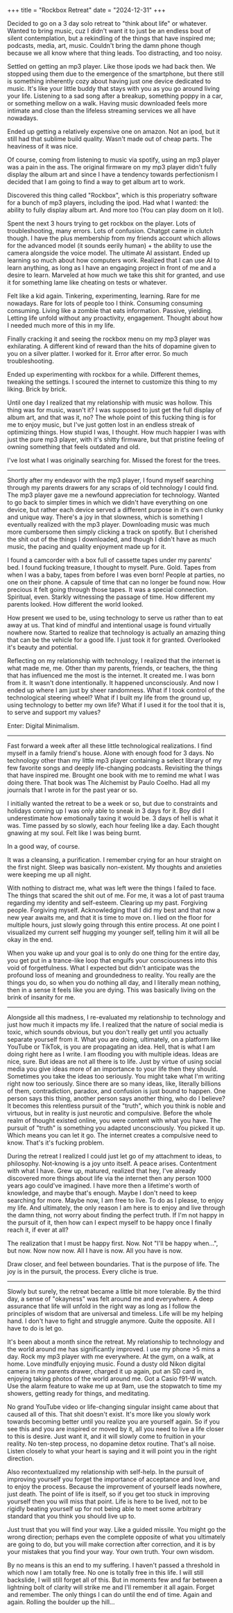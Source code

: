 +++
title = "Rockbox Retreat"
date = "2024-12-31"
+++

Decided to go on a 3 day solo retreat to "think about life" or whatever. Wanted to bring music, cuz I didn't want it to just be an endless bout of silent contemplation, but a rekindling of the things that have inspired me; podcasts, media, art, music. Couldn't bring the damn phone though because we all know where that thing leads. Too distracting, and too noisy.

Settled on getting an mp3 player. Like those ipods we had back then. We stopped using them due to the emergence of the smartphone, but there still is something inherently cozy about having just one device dedicated to music. It's like your little buddy that stays with you as you go around living your life. Listening to a sad song after a breakup, something poppy in a car, or something mellow on a walk. Having music downloaded feels more intimate and close than the lifeless streaming services we all have nowadays.

Ended up getting a relatively expensive one on amazon. Not an ipod, but it still had that sublime build quality. Wasn't made out of cheap parts. The heaviness of it was nice.

Of course, coming from listening to music via spotify, using an mp3 player was a pain in the ass. The original firmware on my mp3 player didn't fully display the album art and since I have a tendency towards perfectionism I decided that I am going to find a way to get album art to work.

Discovered this thing called "Rockbox", which is this properiatry software for a bunch of mp3 players, including the ipod. Had what I wanted: the ability to fully display album art. And more too (You can play doom on it lol).

Spent the next 3 hours trying to get rockbox on the player. Lots of troubleshooting, many errors. Lots of confusion. Chatgpt came in clutch though. I have the plus membership from my friends account which allows for the advanced model (it sounds eerily human) + the ability to use the camera alongside the voice model. The ultimate AI assistant. Ended up learning so much about how computers work. Realized that I can use AI to learn anything, as long as I have an engaging project in front of me and a desire to learn. Marveled at how much we take this shit for granted, and use it for something lame like cheating on tests or whatever.

Felt like a kid again. Tinkering, experimenting, learning. Rare for me nowadays. Rare for lots of people too I think. Consuming consuming consuming. Living like a zombie that eats information. Passive, yielding. Letting life unfold without any proactivity, engagement. Thought about how I needed much more of this in my life.

Finally cracking it and seeing the rockbox menu on my mp3 player was exhilarating. A different kind of reward than the hits of dopamine given to you on a silver platter. I worked for it. Error after error. So much troubleshooting.

Ended up experimenting with rockbox for a while. Different themes, tweaking the settings. I scoured the internet to customize this thing to my liking. Brick by brick.

Until one day I realized that my relationship with music was hollow. This thing was for music, wasn't it? I was supposed to just get the full display of album art, and that was it, no? The whole point of this fucking thing is for me to enjoy music, but I've just gotten lost in an endless streak of optimizing things. How stupid I was, I thought. How much happier I was with just the pure mp3 player, with it's shitty firmware, but that pristine feeling of owning something that feels outdated and old.

I've lost what I was originally searching for. Missed the forest for the trees.

---

Shortly after my endeavor with the mp3 player, I found myself searching through my parents drawers for any scraps of old technology I could find. The mp3 player gave me a newfound appreciation for technology. Wanted to go back to simpler times in which we didn't have everything on one device, but rather each device served a different purpose in it's own clunky and unique way. There's a joy in that slowness, which is something I eventually realized with the mp3 player. Downloading music was much more cumbersome then simply clicking a track on spotify. But I cherished the shit out of the things I downloaded, and though I didn't have as much music, the pacing and quality enjoyment made up for it.

I found a camcorder with a box full of cassette tapes under my parents' bed. I found fucking treasure, I thought to myself. Pure. Gold. Tapes from when I was a baby, tapes from before I was even born! People at parties, no one on their phone. A capsule of time that can no longer be found now. How precious it felt going through those tapes. It was a special connection. Spiritual, even. Starkly witnessing the passage of time. How different my parents looked. How different the world looked.

How present we used to be, using technology to serve us rather than to eat away at us. That kind of mindful and intentional usage is found virtually nowhere now. Started to realize that technology is actually an amazing thing that can be the vehicle for a good life. I just took it for granted. Overlooked it's beauty and potential.

Reflecting on my relationship with technology, I realized that the internet is what made me, me. Other than my parents, friends, or teachers, the thing that has influenced me the most is the internet. It created me. I was born from it. It wasn't done intentionally. It happened unconsciously. And now I ended up where I am just by sheer randomness. What if I took control of the technological steering wheel? What if I built my life from the ground up, using technology to better my own life? What if I used it for the tool that it is, to serve and support my values?

Enter: Digital Minimalism.

---

Fast forward a week after all these little technological realizations. I find myself in a family friend's house. Alone with enough food for 3 days. No technology other than my little mp3 player containing a select library of my few favorite songs and deeply life-changing podcasts. Revisiting the things that have inspired me. Brought one book with me to remind me what I was doing there. That book was The Alchemist by Paulo Coelho. Had all my journals that I wrote in for the past year or so.

I initially wanted the retreat to be a week or so, but due to constraints and holidays coming up I was only able to sneak in 3 days for it. Boy did I underestimate how emotionally taxing it would be. 3 days of hell is what it was. Time passed by so slowly, each hour feeling like a day. Each thought gnawing at my soul. Felt like I was being burnt.

In a good way, of course.

It was a cleansing, a purification. I remember crying for an hour straight on the first night. Sleep was basically non-existent. My thoughts and anxieties were keeping me up all night.

With nothing to distract me, what was left were the things I failed to face. The things that scared the shit out of me. For me, it was a lot of past trauma regarding my identity and self-esteem. Clearing up my past. Forgiving people. Forgiving myself. Acknowledging that I did my best and that now a new year awaits me, and that it is time to move on. I lied on the floor for multiple hours, just slowly going through this entire process. At one point I visualized my current self hugging my younger self, telling him it will all be okay in the end.

When you wake up and your goal is to only do one thing for the entire day, you get put in a trance-like loop that engulfs your consciousness into this void of forgetfulness. What I expected but didn't anticipate was the profound loss of meaning and groundedness to reality. You really are the things you do, so when you do nothing all day, and I literally mean nothing, then in a sense it feels like you are dying. This was basically living on the brink of insanity for me.

---

Alongside all this madness, I re-evaluated my relationship to technology and just how much it impacts my life. I realized that the nature of social media is toxic, which sounds obvious, but you don't really get until you actually separate yourself from it. What you are doing, ultimately, on a platform like YouTube or TikTok, is you are propagating an idea. Hell, that is what I am doing right here as I write. I am flooding you with multiple ideas. Ideas are nice, sure. But ideas are not all there is to life. Just by virtue of using social media you give ideas more of an importance to your life then they should. Sometimes you take the ideas too seriously. You might take what I'm writing right now too seriously. Since there are so many ideas, like, literally billions of them, contradiction, paradox, and confusion is just bound to happen. One person says this thing, another person says another thing, who do I believe? It becomes this relentless pursuit of the "truth", which you think is noble and virtuous, but in reality is just neurotic and compulsive. Before the whole realm of thought existed online, you were content with what you have. The pursuit of "truth" is something you adapted unconsciously. You picked it up. Which means you can let it go. The internet creates a compulsive need to know. That's it's fucking problem.

During the retreat I realized I could just let go of my attachment to ideas, to philosophy. Not-knowing is a joy unto itself. A peace arises. Contentment with what I have. Grew up, matured, realized that hey, I've already discovered more things about life via the internet then any person 1000 years ago could've imagined. I have more then a lifetime's worth of knowledge, and maybe that's enough. Maybe I don't need to keep searching for more. Maybe now, I am free to live. To do as I please, to enjoy my life. And ultimately, the only reason I am here is to enjoy and live through the damn thing, not worry about finding the perfect truth. If I'm not happy in the pursuit of it, then how can I expect myself to be happy once I finally reach it, if ever at all?

The realization that I must be happy first. Now. Not "I'll be happy when...", but now. Now now now. All I have is now. All you have is now.

Draw closer, and feel between boundaries. That is the purpose of life. The joy is in the pursuit, the process. Every cliche is true.


---

Slowly but surely, the retreat became a little bit more tolerable. By the third day, a sense of "okayness" was felt around me and everywhere. A deep assurance that life will unfold in the right way as long as I follow the principles of wisdom that are universal and timeless. Life will be my helping hand. I don't have to fight and struggle anymore. Quite the opposite. All I have to do is let go.

It's been about a month since the retreat. My relationship to technology and the world around me has significantly improved. I use my phone >5 mins a day. Rock my mp3 player with me everywhere. At the gym, on a walk, at home. Love mindfully enjoying music. Found a dusty old Nikon digital camera in my parents drawer, charged it up again, put an SD card in, enjoying taking photos of the world around me. Got a Casio f91-W watch. Use the alarm feature to wake me up at 9am, use the stopwatch to time my showers, getting ready for things, and meditating.

No grand YouTube video or life-changing singular insight came about that caused all of this. That shit doesn't exist. It's more like you slowly work towards becoming better until you realize you are yourself again. So if you see this and you are inspired or moved by it, all you need to live a life closer to this is desire. Just want it, and it will slowly come to fruition in your reality. No ten-step process, no dopamine detox routine. That's all noise. Listen closely to what your heart is saying and it will point you in the right direction.

Also recontextualized my relationship with self-help. In the pursuit of improving yourself you forget the importance of acceptance and love, and to enjoy the process. Because the improvement of yourself leads nowhere, just death. The point of life is itself, so if you get too stuck in improving yourself then you will miss that point. Life is here to be lived, not to be rigidly beating yourself up for not being able to meet some arbitrary standard that you think you should live up to.

Just trust that you will find your way. Like a guided missile. You might go the wrong direction; perhaps even the complete opposite of what you ultimately are going to do, but you will make correction after correction, and it is by your mistakes that you find your way. Your own truth. Your own wisdom.

By no means is this an end to my suffering. I haven't passed a threshold in which now I am totally free. No one is totally free in this life. I will still backslide, I will still forget all of this. But in moments few and far between a lightning bolt of clarity will strike me and I'll remember it all again. Forget and remember. The only things I can do until the end of time. Again and again. Rolling the boulder up the hill...

